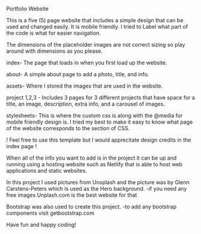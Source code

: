 Portfolio Website

This is a five (5) page website that includes a simple design that can be used and changed easily. It is mobile friendly. I tried to Label what part of the code is what for easier navigation.

The dimensions of the placeholder images are not correct sizing so play around with dimensions as you please.

<!---------------Table of contents------------>

index- The page that loads in when you first load up the website.

about- A simple about page to add a photo, title, and info.

assets- Where I stored the images that are used in the website.

project 1,2,3 - Includes 3 pages for 3 different projects that have space for a title, an image, description, extra info, and a carousel of images.

stylesheets- This is where the custom css is along with the @media for mobile friendly design is. I tried my best to make it easy to know what page of the website corresponds to the section of CSS.

<!-------------Before deploying read this------------->

! Feel free to use this template but I would apprecitate design credits in the index page !

<!-------How to deploy when you are ready--------->

When all of the info you want to add is in the project it can be up and running using a hosting website such as Netlify that is able to host web applications and static websites.

<!---------------Credits----------->

In this project I used pictures from Unsplash and the picture was by Glenn Carstens-Peters which is used as the Hero background.
-if you need any free images Unplash.com is the best website for that

Bootstrap was also used to create this project.
-to add any bootstrap components visit getbootstrap.com

Have fun and happy coding!
